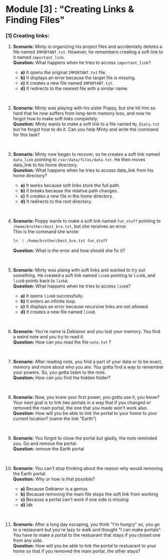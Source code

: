 # Module [3] : **"Creating Links & Finding Files"**
### [1] Creating links:
1. **Scenario:** Minty is organizing his project files and accidentally deletes a file named `IMPORTANT.txt`. However, he remembers creating a soft link to it named `important_link`.  
**Question:** What happens when he tries to access `important_link`?  

    - **a)** It opens the original `IMPORTANT.txt` file.  
    - **b)** It displays an error because the target file is missing.   
    - **c)** It creates a new file named `IMPORTANT.txt`.  
    - **d)** It redirects to the nearest file with a similar name.  

<br>

2. **Scenario:** Minty was playing with his sister Poppy, but she hit him so hard that he now suffers from long-term memory loss, and now he forgot how to make soft links completely.  
**Question:** Minty wants to make a soft link to a file named `My_Diary.txt` but he forgot how to do it. Can you help Minty and write the command for this task?

<br>

3. **Scenario:** Minty now began to recover, so he creates a soft link named `data_link` pointing to `/var/data/files/data.txt`. He then moves data_link to his home directory.  
**Question:** What happens when he tries to access data_link from his home directory?

    - **a)** It works because soft links store the full path.  
    - **b)** It breaks because the relative path changes.  
    - **c)** It creates a new file in the home directory.  
    - **d)** It redirects to the root directory.  

<br>

4. **Scenario:** Poppy wants to make a soft link named `fun_stuff` pointing to `/home/brother/best_bro.txt`, but she receives an error.  
This is the command she wrote:  
    ```bash
    ln -S /home/brother/best_bro.txt fun_stuff
    ```  
    **Question:** What is the error and how should she fix it?  

<br>

5. **Scenario:** Minty was plaing with soft links and wanted to try out something. He created a soft link named `linkA` pointing to `linkB`, and `linkB` points back to `linkA`.  
**Question:** What happens when he tries to access `linkA`?  

    - **a)** It opens `linkB` successfully. 
    - **b)** It enters an infinite loop.
    - **c)** It displays an error because recursive links are not allowed.
    - **d)** It creates a new file named `linkB`.

<br>

6. **Scenario:** You're name is Debianor and you lost your memory. You find a weird note and you try to read it.   
**Question:** How can you read the file `note.txt` ?  

<br>

7. **Scenario:** After reading note, you find a part of your data or to be exact, memory and more about who you are. You gotta find a way to remember your powers. So, you gotta listen to the note.  
**Question:** How can you find the hidden folder?

<br>

8. **Scenario:** Now, you knew your first power, you gotta use it, you know? Your next goal is to link two portals in a way that if you changed or removed the main portal, the one that you made won't work also.  
**Question:** How will you be able to link the portal to your home to your current location? (name the link "Earth")  

<br>

9. **Scenario:** You forgot to close the portal but gladly, the note reminded you. Go and remove the portal.   
**Question:** remove the Earth portal

<br>

10. **Scenario:** You can't stop thinking about the reason why would removing the Earth portal.  
**Question:** Why or how is that possible?

    - **a)** Because Debianor is a genius
    - **b)** Because removing the main file stops the soft link from working
    - **c)** Because a portal can't work if one side is missing
    - **d)** Idk

<br>

11. **Scenario:** After a long day escaping, you think "I'm hungry" so, you go to a restaurant but you're lazy to walk and thought "I can make portals". You have to make a portal to the restuarant that stays if you closed one from any side.   
**Question:** How will you be able to link the portal to restuarant to your home so that if you removed the main portal, the other stays?
